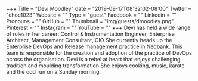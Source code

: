 +++
Title = "Devi Moodley"
date = "2019-09-17T08:32:02-08:00"
Twitter = "choc1023"
Website = ""
Type = "guest"
Facebook = ""
Linkedin = ""
Pronouns = ""
GitHub = ""
Thumbnail = "img/guests/dmoodley.png"
Pinterest = ""
Instagram = ""
YouTube = ""
+++
Devi has held a wide range of roles in her career: Control & Instrumentation Engineer, Enterprise Architect, Management Consultant, CIO She currently heads up the Enterprise DevOps and Release management practice in Nedbank. This team is responsible for the creation and adoption of the practice of DevOps across the organisation. Devi is a rebel at heart that enjoys challenging tradition and moulding transformation She enjoys cooking, music, karate and the odd run on a Sunday morning.
